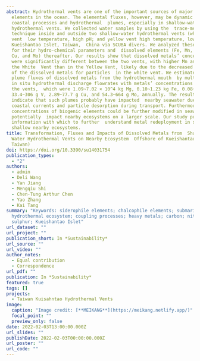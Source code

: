 ```yaml
---
abstract: Hydrothermal vents are one of the important sources of major or trace
  elements in the ocean. The elemental fluxes, however, may be dynamic due to
  coastal processes and hydrothermal  plumes, especially in shallow-water
  hydrothermal vents. We collected water samples by using the  trace-metal clean
  technique inside and outside two shallow-water hydrothermal vents (white
  vent  low temperature, high pH; and yellow vent high temperature, low pH) off
  Kueishantao Islet, Taiwan,  China via SCUBA divers. We analyzed these samples
  for their hydro-chemical parameters and  dissolved elements (Fe, Mn, Mg, V,
  Cu, and Mo) thereafter. Our results show that dissolved metals’ concentrations
  were significantly different between the two vents, with higher Mn and Fe in
  the White  Vent than in the Yellow Vent, likely due to the decreased affinity
  of the dissolved metals for particles  in the white vent. We estimated the
  plume fluxes of dissolved metals from the hydrothermal mouth  by multiplying
  in situ hydrothermal discharge flowrates with metals’ concentrations inside
  the vents,  which were 1.09~7.02 × 10^4 kg Mg, 0.10~1.23 kg Fe, 0.08~28 kg Mn,
  33.4~306 g V, 2.89~77.7 g Cu, and 54.3~664 g Mo, annually. The results further
  indicate that such plumes probably have impacted  nearby seawater due to
  coastal currents and particle desorption during transport. Furthermore,  the
  concentrations of biogenic elements could be further modified in seawater, and
  potentially  impact nearby ecosystems on a larger scale. Our study provides
  information with which to further  understand metal redeployment in submarine
  shallow nearby ecosystems.
title: Transformation, Fluxes and Impacts of Dissolved Metals from  Shallow
  Water Hydrothermal Vents on Nearby Ecosystem  Offshore of Kueishantao (NE
  Taiwan)
doi: https://doi.org/10.3390/su14031754
publication_types:
  - "2"
authors:
  - admin
  - Deli Wang
  - Yan Jiang
  - Mengqiu Shi
  - Chen-Tung Arthur Chen
  - Yao Zhang
  - Kai Tang
summary: "Keywords: siderophile elements; chalcophile elements; submarine
  hydrothermal ecosystem; coupling processes; heavy metals; carbon; nitrogen and
  sulphur; Kueishantao Islet"
url_dataset: ""
url_project: ""
publication_short: In *Sustainability*
url_source: ""
url_video: ""
author_notes:
  - Equal contribution
  - Correspondence
url_pdf: ""
publication: In *Sustainability*
featured: true
tags: []
projects:
  - Taiwan Kuisahntao Hydrothermal Vents
image:
  caption: "Image credit: [**MEIKANG**](https://meikang.netlify.app/)"
  focal_point: ""
  preview_only: false
date: 2022-02-03T13:00:00.000Z
url_slides: ""
publishDate: 2022-02-03T00:00:00.000Z
url_poster: ""
url_code: ""
---
```

